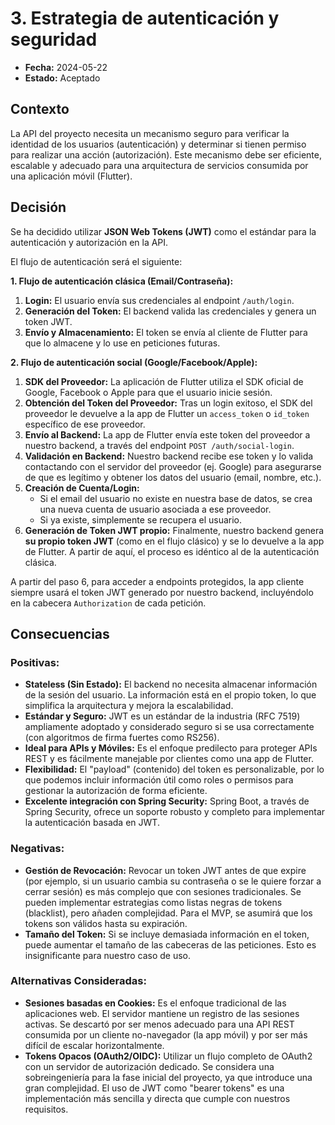 # 3. Estrategia de autenticación y seguridad

*   **Fecha:** 2024-05-22
*   **Estado:** Aceptado

## Contexto

La API del proyecto necesita un mecanismo seguro para verificar la identidad de los usuarios (autenticación) y determinar si tienen permiso para realizar una acción (autorización). Este mecanismo debe ser eficiente, escalable y adecuado para una arquitectura de servicios consumida por una aplicación móvil (Flutter).

## Decisión

Se ha decidido utilizar **JSON Web Tokens (JWT)** como el estándar para la autenticación y autorización en la API.

El flujo de autenticación será el siguiente:

**1. Flujo de autenticación clásica (Email/Contraseña):**
1.  **Login:** El usuario envía sus credenciales al endpoint `/auth/login`.
2.  **Generación del Token:** El backend valida las credenciales y genera un token JWT.
3.  **Envío y Almacenamiento:** El token se envía al cliente de Flutter para que lo almacene y lo use en peticiones futuras.

**2. Flujo de autenticación social (Google/Facebook/Apple):**
1.  **SDK del Proveedor:** La aplicación de Flutter utiliza el SDK oficial de Google, Facebook o Apple para que el usuario inicie sesión.
2.  **Obtención del Token del Proveedor:** Tras un login exitoso, el SDK del proveedor le devuelve a la app de Flutter un `access_token` o `id_token` específico de ese proveedor.
3.  **Envío al Backend:** La app de Flutter envía este token del proveedor a nuestro backend, a través del endpoint `POST /auth/social-login`.
4.  **Validación en Backend:** Nuestro backend recibe ese token y lo valida contactando con el servidor del proveedor (ej. Google) para asegurarse de que es legítimo y obtener los datos del usuario (email, nombre, etc.).
5.  **Creación de Cuenta/Login:**
    *   Si el email del usuario no existe en nuestra base de datos, se crea una nueva cuenta de usuario asociada a ese proveedor.
    *   Si ya existe, simplemente se recupera el usuario.
6.  **Generación de Token JWT propio:** Finalmente, nuestro backend genera **su propio token JWT** (como en el flujo clásico) y se lo devuelve a la app de Flutter. A partir de aquí, el proceso es idéntico al de la autenticación clásica.

A partir del paso 6, para acceder a endpoints protegidos, la app cliente siempre usará el token JWT generado por nuestro backend, incluyéndolo en la cabecera `Authorization` de cada petición.

## Consecuencias

### Positivas:
*   **Stateless (Sin Estado):** El backend no necesita almacenar información de la sesión del usuario. La información está en el propio token, lo que simplifica la arquitectura y mejora la escalabilidad.
*   **Estándar y Seguro:** JWT es un estándar de la industria (RFC 7519) ampliamente adoptado y considerado seguro si se usa correctamente (con algoritmos de firma fuertes como RS256).
*   **Ideal para APIs y Móviles:** Es el enfoque predilecto para proteger APIs REST y es fácilmente manejable por clientes como una app de Flutter.
*   **Flexibilidad:** El "payload" (contenido) del token es personalizable, por lo que podemos incluir información útil como roles o permisos para gestionar la autorización de forma eficiente.
*   **Excelente integración con Spring Security:** Spring Boot, a través de Spring Security, ofrece un soporte robusto y completo para implementar la autenticación basada en JWT.

### Negativas:
*   **Gestión de Revocación:** Revocar un token JWT antes de que expire (por ejemplo, si un usuario cambia su contraseña o se le quiere forzar a cerrar sesión) es más complejo que con sesiones tradicionales. Se pueden implementar estrategias como listas negras de tokens (blacklist), pero añaden complejidad. Para el MVP, se asumirá que los tokens son válidos hasta su expiración.
*   **Tamaño del Token:** Si se incluye demasiada información en el token, puede aumentar el tamaño de las cabeceras de las peticiones. Esto es insignificante para nuestro caso de uso.

### Alternativas Consideradas:
*   **Sesiones basadas en Cookies:** Es el enfoque tradicional de las aplicaciones web. El servidor mantiene un registro de las sesiones activas. Se descartó por ser menos adecuado para una API REST consumida por un cliente no-navegador (la app móvil) y por ser más difícil de escalar horizontalmente.
*   **Tokens Opacos (OAuth2/OIDC):** Utilizar un flujo completo de OAuth2 con un servidor de autorización dedicado. Se considera una sobreingeniería para la fase inicial del proyecto, ya que introduce una gran complejidad. El uso de JWT como "bearer tokens" es una implementación más sencilla y directa que cumple con nuestros requisitos. 